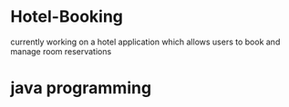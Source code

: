 # Hotel-Booking
currently working on a hotel application which allows users to book and manage room reservations
# java programming
